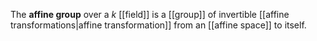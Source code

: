 The **affine group** over a $k$ [[field]] is a [[group]] of invertible [[affine transformations|affine transformation]] from an [[affine space]] to itself.